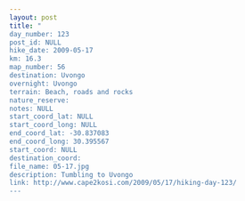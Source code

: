 ```yaml
---
layout: post
title: "
day_number: 123
post_id: NULL
hike_date: 2009-05-17
km: 16.3
map_number: 56
destination: Uvongo
overnight: Uvongo
terrain: Beach, roads and rocks
nature_reserve: 
notes: NULL
start_coord_lat: NULL
start_coord_long: NULL
end_coord_lat: -30.837083
end_coord_long: 30.395567
start_coord: NULL
destination_coord: 
file_name: 05-17.jpg
description: Tumbling to Uvongo
link: http://www.cape2kosi.com/2009/05/17/hiking-day-123/
---
```

